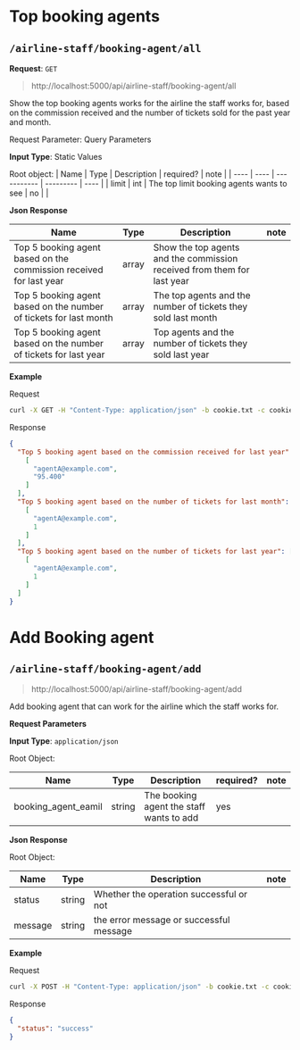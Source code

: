# Top booking agents

## `/airline-staff/booking-agent/all`

**Request**: `GET`

>http://localhost:5000/api/airline-staff/booking-agent/all

Show the top booking agents works for the airline the staff works for, based on the commission received and the number of tickets sold for the past year and month.

Request Parameter: Query Parameters

**Input Type**: Static Values

Root object:
| Name | Type | Description | required? | note |
| ---- | ---- | ----------- | --------- | ---- | 
| limit | int | The top limit booking agents wants to see | no | |

**Json Response**

| Name | Type | Description | note |
| ---- | ---- | ----------- | ---- | 
| Top 5 booking agent based on the commission received for last year | array | Show the top agents and the commission received from them for last year | |
| Top 5 booking agent based on the number of tickets for last month | array | The top agents and the number of tickets they sold last month| |
| Top 5 booking agent based on the number of tickets for last year | array | Top agents and the number of tickets they sold last year | |


**Example**

Request

```bash
curl -X GET -H "Content-Type: application/json" -b cookie.txt -c cookie.txt "http://localhost:5000/api/airline-staff/booking-agent/all?limit=5"
```

Response

```json
{
  "Top 5 booking agent based on the commission received for last year": [
    [
      "agentA@example.com",
      "95.400"
    ]
  ],
  "Top 5 booking agent based on the number of tickets for last month": [
    [
      "agentA@example.com",
      1
    ]
  ],
  "Top 5 booking agent based on the number of tickets for last year": [
    [
      "agentA@example.com",
      1
    ]
  ]
}
```

# Add Booking agent

## `/airline-staff/booking-agent/add`

>http://localhost:5000/api/airline-staff/booking-agent/add

Add booking agent that can work for the airline which the staff works for.

**Request Parameters**

**Input Type**: `application/json`

Root Object:

| Name | Type | Description | required? | note |
| ---- | ---- | ----------- | --------- | ---- | 
| booking_agent_eamil | string | The booking agent the staff wants to add | yes | |

**Json Response**

Root Object:

| Name | Type | Description | note |
| ---- | ---- | ----------- | ---- |
| status | string | Whether the operation successful or not | |
| message | string | the error message or successful message | |

**Example**

Request

```bash
curl -X POST -H "Content-Type: application/json" -b cookie.txt -c cookie.txt "http://localhost:5000/api/airline-staff/booking-agent/add" -d"{\"booking_agent_email\": \"agentB@example.com\"}"
```

Response

```json
{
  "status": "success"
}
```